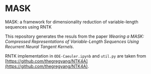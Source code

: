 # MASK
MASK: a framework for dimensionality reduction of variable-length sequences using RNTK

This repository generates the resuls from the paper _Wearing a MASK: Compressed Representations of Variable-Length Sequences Using Recurrent Neural Tangent Kernels_.

RNTK implementation in `ODE-Caeuler.ipynb` and `util.py` are taken from [https://github.com/thegregyang/NTK4A](https://github.com/thegregyang/NTK4A).
